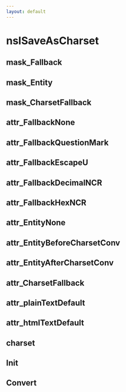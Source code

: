 ```yaml
---
layout: default
---
```


# nsISaveAsCharset #

## mask_Fallback ##

## mask_Entity ##

## mask_CharsetFallback ##

## attr_FallbackNone ##

## attr_FallbackQuestionMark ##

## attr_FallbackEscapeU ##

## attr_FallbackDecimalNCR ##

## attr_FallbackHexNCR ##

## attr_EntityNone ##

## attr_EntityBeforeCharsetConv ##

## attr_EntityAfterCharsetConv ##

## attr_CharsetFallback ##

## attr_plainTextDefault ##

## attr_htmlTextDefault ##

## charset ##

## Init ##

## Convert ##
